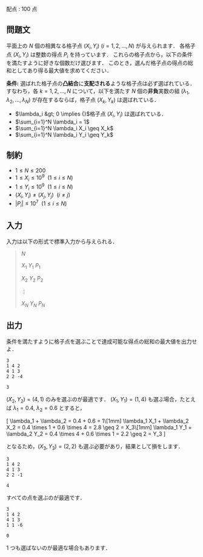 配点 : $100$ 点

## 問題文

平面上の $N$ 個の相異なる格子点 $(X_i, Y_i) \ (i = 1, 2, \dots, N)$ が与えられます．
各格子点 $(X_i, Y_i)$ は整数の得点 $P_i$ を持っています．
これらの格子点から，以下の条件を満たすように好きな個数だけ選びます．
このとき，選んだ格子点の得点の総和としてあり得る最大値を求めてください．

**条件:**
選ばれた格子点の**凸結合**に**支配される**ような格子点は必ず選ばれている．
すなわち，各 $k = 1, 2, \dots, N$ について，以下を満たす $N$ 個の**非負**実数の組 $(\lambda_1, \lambda_2, \dots, \lambda_N)$ が存在するならば，格子点 $(X_k, Y_k)$ は選ばれている．

- $\lambda_i &gt; 0 \implies {}$格子点 $(X_i, Y_i)$ は選ばれている．
- $\sum_{i=1}^N \lambda_i = 1$
- $\sum_{i=1}^N \lambda_i X_i \geq X_k$
- $\sum_{i=1}^N \lambda_i Y_i \geq Y_k$

## 制約

- $1 \leq N \leq 200$
- $1 \leq X_i \leq 10^9 \ \ (1 \leq i \leq N)$
- $1 \leq Y_i \leq 10^9 \ \ (1 \leq i \leq N)$
- $(X_i, Y_i) \neq (X_j, Y_j) \ \ (i \neq j)$
- $|P_i| \leq 10^7 \ \ (1 \leq i \leq N)$

## 入力

入力は以下の形式で標準入力から与えられる．

> $N$
> 
> $X_1 \ Y_1 \ P_1$
> 
> $X_2 \ Y_2 \ P_2$
> 
> $\vdots$
> 
> $X_N \ Y_N \ P_N$

## 出力

条件を満たすように格子点を選ぶことで達成可能な得点の総和の最大値を出力せよ．

```input1
3
1 4 2
4 1 3
2 2 -4
```

```output1
3
```

$(X_2, Y_2) = (4, 1)$ のみを選ぶのが最適です．
$(X_1, Y_1) = (1, 4)$ も選ぶ場合，たとえば $\lambda_1 = 0.4,\ \lambda_2 = 0.6$ とすると，

<span>\[
    \lambda_1 + \lambda_2 = 0.4 + 0.6 = 1\\[1mm]
    \lambda_1 X_1 + \lambda_2 X_2 = 0.4 \times 1 + 0.6 \times 4 = 2.8 \geq 2 = X_3\\[1mm]
    \lambda_1 Y_1 + \lambda_2 Y_2 = 0.4 \times 4 + 0.6 \times 1 = 2.2 \geq 2 = Y_3
    \]</span>

となるため，$(X_3, Y_3) = (2, 2)$ も選ぶ必要があり，結果として損をします．

```input2
3
1 4 2
4 1 3
2 2 -1
```

```output2
4
```

すべての点を選ぶのが最適です．

```input3
3
1 4 2
4 1 3
1 1 -6
```

```output3
0
```

$1$ つも選ばないのが最適な場合もあります．